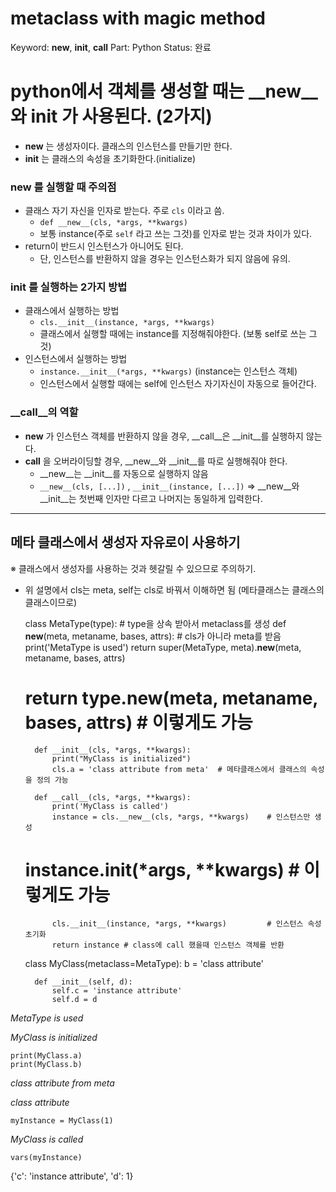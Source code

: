 # metaclass with magic method

Keyword: __new__, __init__, __call__
Part: Python
Status: 완료

# python에서 객체를 생성할 때는 __new__와 __init__ 가 사용된다. (2가지)

- __new__ 는 생성자이다.  클래스의 인스턴스를 만들기만 한다.
- __init__ 는 클래스의 속성을 초기화한다.(initialize)

### __new__ 를 실행할 때 주의점

- 클래스 자기 자신을 인자로 받는다. 주로 `cls`  이라고 씀.
    - `def __new__(cls, *args, **kwargs)`
    - 보통 instance(주로  `self` 라고 쓰는 그것)를 인자로 받는 것과 차이가 있다.
- return이 반드시 인스턴스가 아니어도 된다.
    - 단, 인스턴스를 반환하지 않을 경우는 인스턴스화가 되지 않음에 유의.

### __init__ 를 실행하는 2가지 방법

- 클래스에서 실행하는 방법
    - `cls.__init__(instance, *args, **kwargs)`
    - 클래스에서 실행할 때에는 instance를 지정해줘야한다. (보통 self로 쓰는 그것)
- 인스턴스에서 실행하는 방법
    - `instance.__init__(*args, **kwargs)`  (instance는 인스턴스 객체)
    - 인스턴스에서 실행할 때에는 self에 인스턴스 자기자신이 자동으로 들어간다.

### __call__의 역할

- __new__ 가 인스턴스 객체를 반환하지 않을 경우, __call__은 __init__를 실행하지 않는다.
- __call__ 을 오버라이딩할 경우, __new__와 __init__를 따로 실행해줘야 한다.
    - __new__는 __init__를 자동으로 실행하지 않음
    - `__new__(cls, [...])` , `__init__(instance, [...])`  ⇒ __new__와 __init__는 첫번째 인자만 다르고 나머지는 동일하게 입력한다.

---

## 메타 클래스에서 생성자 자유로이 사용하기

※ 클래스에서 생성자를 사용하는 것과 헷갈릴 수 있으므로 주의하기.

- 위 설명에서 cls는 meta, self는 cls로 바꿔서 이해하면 됨 (메타클래스는 클래스의 클래스이므로)

    class MetaType(type): # type을 상속 받아서 metaclass를 생성
        def __new__(meta, metaname, bases, attrs): # cls가 아니라 meta를 받음
            print('MetaType is used')
            return super(MetaType, meta).__new__(meta, metaname, bases, attrs)
    #         return type.__new__(meta, metaname, bases, attrs)   # 이렇게도 가능
    
        def __init__(cls, *args, **kwargs):
            print("MyClass is initialized")
            cls.a = 'class attribute from meta'  # 메타클래스에서 클래스의 속성을 정의 가능
        
        def __call__(cls, *args, **kwargs):
            print('MyClass is called')
            instance = cls.__new__(cls, *args, **kwargs)    # 인스턴스만 생성
    #         instance.__init__(*args, **kwargs)   # 이렇게도 가능
            cls.__init__(instance, *args, **kwargs)         # 인스턴스 속성 초기화
            return instance # class에 call 했을때 인스턴스 객체를 반환

    class MyClass(metaclass=MetaType):
        b = 'class attribute'
    
        def __init__(self, d):
            self.c = 'instance attribute'
            self.d = d

*MetaType is used*

*MyClass is initialized*

    print(MyClass.a)
    print(MyClass.b)

*class attribute from meta*

*class attribute*

    myInstance = MyClass(1)

*MyClass is called*

    vars(myInstance)

{'c': 'instance attribute', 'd': 1}